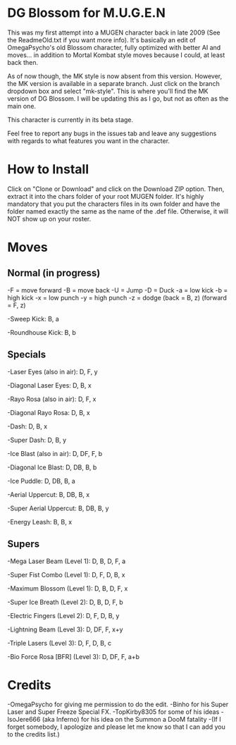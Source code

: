 # DG Blossom for M.U.G.E.N

This was my first attempt into a MUGEN character back in late 2009 (See the ReadmeOld.txt if you want more info). It's basically an edit of OmegaPsycho's old Blossom character, fully optimized with better AI and moves... in addition to Mortal Kombat style moves because I could, at least back then.

As of now though, the MK style is now absent from this version. However, the MK version is available in a separate branch. Just click on the branch dropdown box and select "mk-style". This is where you'll find the MK version of DG Blossom. I will be updating this as I go, but not as often as the main one.

This character is currently in its beta stage.

Feel free to report any bugs in the issues tab and leave any suggestions with regards to what features you want in the character.

# How to Install

Click on "Clone or Download" and click on the Download ZIP option. Then, extract it into the chars folder of your root MUGEN folder. It's highly mandatory that you put the characters files in its own folder and have the folder named exactly the same as the name of the .def file. Otherwise, it will NOT show up on your roster.

# Moves

Normal (in progress)
------

-F = move forward
-B = move back
-U = Jump
-D = Duck
-a = low kick
-b = high kick
-x = low punch
-y = high punch
-z = dodge (back = B, z) (forward = F, z)

-Sweep Kick: B, a

-Roundhouse Kick: B, b

Specials
--------

-Laser Eyes (also in air): D, F, y

-Diagonal Laser Eyes: D, B, x

-Rayo Rosa (also in air): D, F, x

-Diagonal Rayo Rosa: D, B, x

-Dash: D, B, x

-Super Dash: D, B, y

-Ice Blast (also in air): D, DF, F, b

-Diagonal Ice Blast: D, DB, B, b

-Ice Puddle: D, DB, B, a

-Aerial Uppercut: B, DB, B, x

-Super Aerial Uppercut: B, DB, B, y

-Energy Leash: B, B, x


Supers
------

-Mega Laser Beam (Level 1): D, B, D, F, a

-Super Fist Combo (Level 1): D, F, D, B, x

-Maximum Blossom (Level 1): D, B, D, F, x

-Super Ice Breath (Level 2): D, B, D, F, b

-Electric Fingers (Level 2): D, F, D, B, y

-Lightning Beam (Level 3): D, DF, F, x+y

-Triple Lasers (Level 3): D, F, D, B, c

-Bio Force Rosa [BFR] (Level 3): D, DF, F, a+b

# Credits

-OmegaPsycho for giving me permission to do the edit.
-Binho for his Super Laser and Super Freeze Special FX.
-TopKirby8305 for some of his ideas
-IsoJere666 (aka Inferno) for his idea on the Summon a DooM fatality
-(If I forget somebody, I apologize and please let me know so that I can add you to the credits list.)
